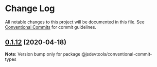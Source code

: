 # Change Log

All notable changes to this project will be documented in this file.
See [Conventional Commits](https://conventionalcommits.org) for commit guidelines.

## [0.1.12](https://github.com/jsdevtools/jsdevtools/compare/@jsdevtools/conventional-commit-types@0.1.11...@jsdevtools/conventional-commit-types@0.1.12) (2020-04-18)

**Note:** Version bump only for package @jsdevtools/conventional-commit-types
